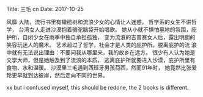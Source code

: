 Title: 三毛 cn 
Date: 2017-10-25


风靡
大陆，流行书里有橄榄树和流浪少女的心情让人迷惑。
哲学系的女生不讲哲学，
台湾女人走进沙漠抱着骆驼脑袋开始唱歌。
她从小就不惧怕墓地的氛围，庇护所，自闭少女在雨季中独自承担孤独，
变为流浪的吉普赛女人后，露出明朗的笑容玩迷人的魔术。
艺术超过了哲学，社会才是人类的庇护所。脱离庇护的流
浪中就有无法说出理由：不要问我从哪里来，我的故乡在远方。
很少有人认为她是文学大师，但是她触及到了流浪的本质，
逃离庇护所就要进入沙漠，庇护所里有食物、水和温暖。
沙漠里三毛遇到西班牙男孩荷西，然而91年时，
她竟然比张爱玲更早就到达彼岸，然后走向不同的世界。



xx but i confused myself, this should be redone,
the 2 books is different.



<!-- vim: set tw=50 ft=markdown nowrap fdm=marker ignorecase: -->
